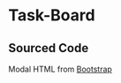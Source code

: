 # Task-Board

## Sourced Code

Modal HTML from [Bootstrap](https://getbootstrap.com/docs/5.0/components/modal/)